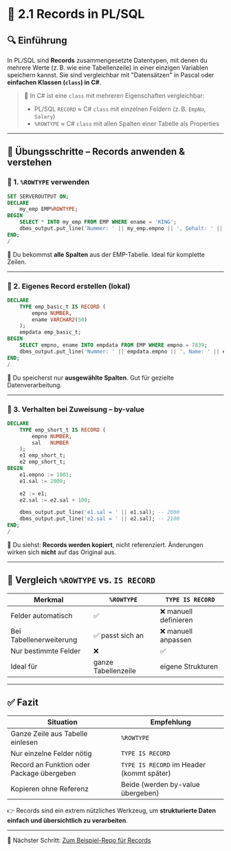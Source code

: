 # 📘 2.1 Records in PL/SQL

## 🔍 Einführung

In PL/SQL sind **Records** zusammengesetzte Datentypen, mit denen du mehrere Werte (z. B. wie eine Tabellenzeile) in einer einzigen Variablen speichern kannst. Sie sind vergleichbar mit "Datensätzen" in Pascal oder **einfachen Klassen (`class`) in C#**.

> 📌 In C# ist eine `class` mit mehreren Eigenschaften vergleichbar:
> - PL/SQL `RECORD` ≈ C# `class` mit einzelnen Feldern (z. B. `EmpNo`, `Salary`)
> - `%ROWTYPE` ≈ C# `class` mit allen Spalten einer Tabelle als Properties

---

## 🧪 Übungsschritte – Records anwenden & verstehen

### 🔹 1. `%ROWTYPE` verwenden
```sql
SET SERVEROUTPUT ON;
DECLARE
    my_emp EMP%ROWTYPE;
BEGIN
    SELECT * INTO my_emp FROM EMP WHERE ename = 'KING';
    dbms_output.put_line('Nummer: ' || my_emp.empno || ', Gehalt: ' || my_emp.sal);
END;
/  
```
📌 Du bekommst **alle Spalten** aus der EMP-Tabelle. Ideal für komplette Zeilen.

---

### 🔸 2. Eigenes Record erstellen (lokal)
```sql
DECLARE
    TYPE emp_basic_t IS RECORD (
        empno NUMBER,
        ename VARCHAR2(50)
    );
    empdata emp_basic_t;
BEGIN
    SELECT empno, ename INTO empdata FROM EMP WHERE empno = 7839;
    dbms_output.put_line('Nummer: ' || empdata.empno || ', Name: ' || empdata.ename);
END;
/  
```
📌 Du speicherst nur **ausgewählte Spalten**. Gut für gezielte Datenverarbeitung.

---

### 🔁 3. Verhalten bei Zuweisung – by-value
```sql
DECLARE
    TYPE emp_short_t IS RECORD (
        empno NUMBER,
        sal   NUMBER
    );
    e1 emp_short_t;
    e2 emp_short_t;
BEGIN
    e1.empno := 1001;
    e1.sal := 2000;

    e2 := e1;
    e2.sal := e2.sal + 100;

    dbms_output.put_line('e1.sal = ' || e1.sal); -- 2000
    dbms_output.put_line('e2.sal = ' || e2.sal); -- 2100
END;
/  
```
📌 Du siehst: **Records werden kopiert**, nicht referenziert. Änderungen wirken sich **nicht** auf das Original aus.

---

## 🧾 Vergleich `%ROWTYPE` vs. `IS RECORD`

| Merkmal                | `%ROWTYPE`           | `TYPE IS RECORD`        |
|------------------------|----------------------|--------------------------|
| Felder automatisch     | ✅                   | ❌ manuell definieren    |
| Bei Tabellenerweiterung| ✅ passt sich an     | ❌ manuell anpassen      |
| Nur bestimmte Felder   | ❌                   | ✅                       |
| Ideal für              | ganze Tabellenzeile  | eigene Strukturen        |

---

## ✅ Fazit

| Situation                                   | Empfehlung               |
|--------------------------------------------|---------------------------|
| Ganze Zeile aus Tabelle einlesen           | `%ROWTYPE`               |
| Nur einzelne Felder nötig                  | `TYPE IS RECORD`         |
| Record an Funktion oder Package übergeben  | `TYPE IS RECORD` im Header (kommt später) |
| Kopieren ohne Referenz                     | Beide (werden by-value übergeben) |

👉 Records sind ein extrem nützliches Werkzeug, um **strukturierte Daten einfach und übersichtlich zu verarbeiten**.

---

📁 Nächster Schritt: [Zum Beispiel-Repo für Records](https://github.com/ad220296/Records)
